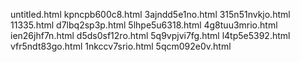untitled.html
kpncpb600c8.html
3ajndd5e1no.html
315n51nvkjo.html
11335.html
d7lbq2sp3p.html
5lhpe5u6318.html
4g8tuu3mrio.html
ien26jhf7n.html
d5ds0sf12ro.html
5q9vpjvi7fg.html
l4tp5e5392.html
vfr5ndt83go.html
1nkccv7srio.html
5qcm092e0v.html
